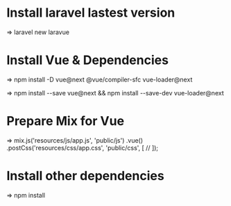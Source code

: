 # Install laravel lastest version
=> laravel new laravue

# Install Vue & Dependencies
=> npm install -D vue@next @vue/compiler-sfc vue-loader@next

=> npm install --save vue@next && npm install --save-dev vue-loader@next

# Prepare Mix for Vue
=> mix.js('resources/js/app.js', 'public/js') .vue() .postCss('resources/css/app.css', 'public/css', [ // ]);

# Install other dependencies
=> npm install
